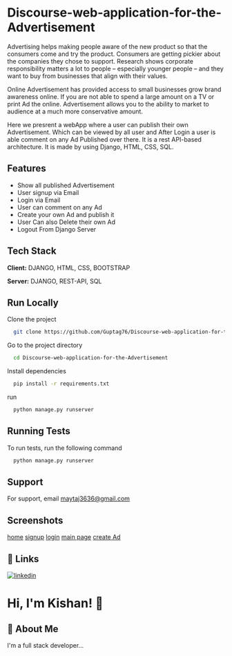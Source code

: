 
# Discourse-web-application-for-the-Advertisement

Advertising helps making people aware of the new product so that the consumers come and try the product.
Consumers are getting pickier about the companies they chose to support. Research shows corporate responsibility matters a lot to people – especially younger people – and they want to buy from businesses that align with their values.


Online Advertisement has provided access to small businesses grow brand awareness online. If you are not able to spend a large amount on a TV or print Ad the online. Advertisement allows you to the ability to market to audience at a much more conservative amount.




Here we presrent a webApp where a user can publish their own Advertisement. Which can be viewed by all user and After Login a user is able comment on any Ad Published over there. It is a  rest API-based architecture.
It is made by using Django, HTML, CSS, SQL. 

## Features

- Show all published Advertisement
- User signup via Email
- Login via Email
- User can comment on any Ad
- Create your own Ad and publish it
- User Can also Delete their own Ad
- Logout From Django Server


## Tech Stack

**Client:** DJANGO, HTML, CSS, BOOTSTRAP

**Server:** DJANGO, REST-API, SQL


## Run Locally

Clone the project

```bash
  git clone https://github.com/Guptag76/Discourse-web-application-for-the-Advertisement.git
```

Go to the project directory

```bash
  cd Discourse-web-application-for-the-Advertisement
```

Install dependencies

```bash
  pip install -r requirements.txt
```

run 

```bash
  python manage.py runserver
```


## Running Tests

To run tests, run the following command

```bash
  python manage.py runserver
```


## Support

For support, email maytaj3636@gmail.com



## Screenshots

[home](https://drive.google.com/file/d/1JTuQffAmajMoSRRcvnruXhgHOJJf5hSr/view?usp=sharing)
[signup](https://drive.google.com/file/d/1UgkdgzKNR0rq4ILFecskVPHW_Y2r1wXB/view?usp=sharing)
[login](https://drive.google.com/file/d/1fCdlT7N2c16y2ZblcDKIOCeJZGgd3iSP/view?usp=sharing)
[main page](https://drive.google.com/file/d/1HKJxhdSgpU8sQKeer6CVzkmWLrYUaH5Q/view?usp=sharing)
[create Ad](https://drive.google.com/file/d/15Umi0C5GDHU4oHSA4MHxQS6SuSrd77NO/view?usp=sharing)


## 🔗 Links
[![linkedin](https://img.shields.io/badge/linkedin-0A66C2?style=for-the-badge&logo=linkedin&logoColor=white)](https://www.linkedin.com/in/kishan-kumar-03029916b/)


# Hi, I'm Kishan! 👋


## 🚀 About Me
I'm a full stack developer...

